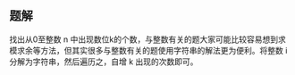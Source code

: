 ## 题解

找出从0至整数 n 中出现数位k的个数，与整数有关的题大家可能比较容易想到求模求余等方法，但其实很多与整数有关的题使用字符串的解法更为便利。将整数 i 分解为字符串，然后遍历之，自增 k 出现的次数即可。  



